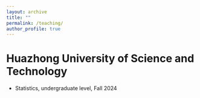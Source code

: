 ```yaml
---
layout: archive
title: ""
permalink: /teaching/
author_profile: true  
---
```


Huazhong University of Science and Technology
======
* Statistics, undergraduate level, Fall 2024
